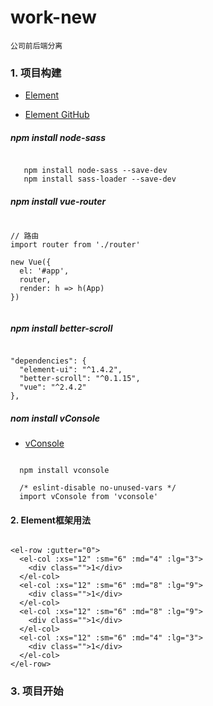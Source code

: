# work-new
`公司前后端分离`

### 1. 项目构建

- [Element](https://github.com/ElemeFE/element)

- [Element GitHub](https://github.com/ElemeFE/element)


##### npm install node-sass

```

   npm install node-sass --save-dev
   npm install sass-loader --save-dev

```

##### npm install vue-router

```

// 路由
import router from './router'

new Vue({
  el: '#app',
  router,
  render: h => h(App)
})


```

##### npm install better-scroll

```

"dependencies": {
  "element-ui": "^1.4.2",
  "better-scroll": "^0.1.15",
  "vue": "^2.4.2"
},

```

##### nom install vConsole

- [vConsole](https://github.com/antuotuto/vConsole)

```

  npm install vconsole

  /* eslint-disable no-unused-vars */
  import vConsole from 'vconsole'
```

#### 2. Element框架用法


```

<el-row :gutter="0">
  <el-col :xs="12" :sm="6" :md="4" :lg="3">
    <div class="">1</div>
  </el-col>
  <el-col :xs="12" :sm="6" :md="8" :lg="9">
    <div class="">1</div>
  </el-col>
  <el-col :xs="12" :sm="6" :md="8" :lg="9">
    <div class="">1</div>
  </el-col>
  <el-col :xs="12" :sm="6" :md="4" :lg="3">
    <div class="">1</div>
  </el-col>
</el-row>

```


### 3. 项目开始
